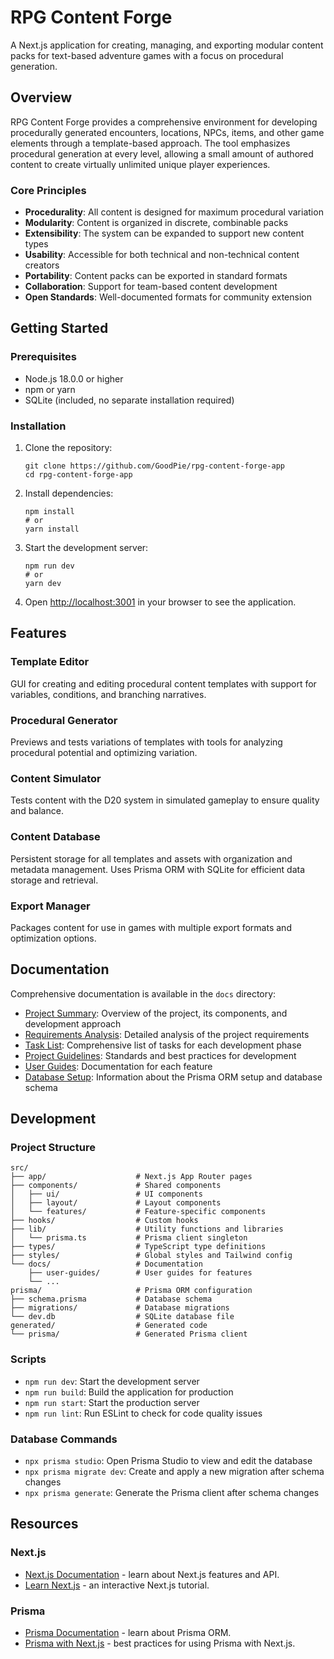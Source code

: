 # RPG Content Forge

A Next.js application for creating, managing, and exporting modular content packs for text-based adventure games with a focus on procedural generation.

## Overview

RPG Content Forge provides a comprehensive environment for developing procedurally generated encounters, locations, NPCs, items, and other game elements through a template-based approach. The tool emphasizes procedural generation at every level, allowing a small amount of authored content to create virtually unlimited unique player experiences.

### Core Principles

- **Procedurality**: All content is designed for maximum procedural variation
- **Modularity**: Content is organized in discrete, combinable packs
- **Extensibility**: The system can be expanded to support new content types
- **Usability**: Accessible for both technical and non-technical content creators
- **Portability**: Content packs can be exported in standard formats
- **Collaboration**: Support for team-based content development
- **Open Standards**: Well-documented formats for community extension

## Getting Started

### Prerequisites

- Node.js 18.0.0 or higher
- npm or yarn
- SQLite (included, no separate installation required)

### Installation

1. Clone the repository:
   ```
   git clone https://github.com/GoodPie/rpg-content-forge-app
   cd rpg-content-forge-app
   ```

2. Install dependencies:
   ```
   npm install
   # or
   yarn install
   ```

3. Start the development server:
   ```
   npm run dev
   # or
   yarn dev
   ```

4. Open [http://localhost:3001](http://localhost:3000) in your browser to see the application.

## Features

### Template Editor
GUI for creating and editing procedural content templates with support for variables, conditions, and branching narratives.

### Procedural Generator
Previews and tests variations of templates with tools for analyzing procedural potential and optimizing variation.

### Content Simulator
Tests content with the D20 system in simulated gameplay to ensure quality and balance.

### Content Database
Persistent storage for all templates and assets with organization and metadata management. Uses Prisma ORM with SQLite for efficient data storage and retrieval.

### Export Manager
Packages content for use in games with multiple export formats and optimization options.

## Documentation

Comprehensive documentation is available in the `docs` directory:

- [Project Summary](./docs/project-summary.md): Overview of the project, its components, and development approach
- [Requirements Analysis](./docs/requirements-analysis.md): Detailed analysis of the project requirements
- [Task List](./docs/task-list.md): Comprehensive list of tasks for each development phase
- [Project Guidelines](./docs/project-guidelines.md): Standards and best practices for development
- [User Guides](./docs/user-guides/): Documentation for each feature
- [Database Setup](./prisma/README.md): Information about the Prisma ORM setup and database schema

## Development

### Project Structure

```
src/
├── app/                    # Next.js App Router pages
├── components/             # Shared components
│   ├── ui/                 # UI components
│   ├── layout/             # Layout components
│   └── features/           # Feature-specific components
├── hooks/                  # Custom hooks
├── lib/                    # Utility functions and libraries
│   └── prisma.ts           # Prisma client singleton
├── types/                  # TypeScript type definitions
├── styles/                 # Global styles and Tailwind config
└── docs/                   # Documentation
    ├── user-guides/        # User guides for features
    └── ...
prisma/                     # Prisma ORM configuration
├── schema.prisma           # Database schema
├── migrations/             # Database migrations
└── dev.db                  # SQLite database file
generated/                  # Generated code
└── prisma/                 # Generated Prisma client
```

### Scripts

- `npm run dev`: Start the development server
- `npm run build`: Build the application for production
- `npm run start`: Start the production server
- `npm run lint`: Run ESLint to check for code quality issues

### Database Commands

- `npx prisma studio`: Open Prisma Studio to view and edit the database
- `npx prisma migrate dev`: Create and apply a new migration after schema changes
- `npx prisma generate`: Generate the Prisma client after schema changes

## Resources

### Next.js
- [Next.js Documentation](https://nextjs.org/docs) - learn about Next.js features and API.
- [Learn Next.js](https://nextjs.org/learn) - an interactive Next.js tutorial.

### Prisma
- [Prisma Documentation](https://www.prisma.io/docs) - learn about Prisma ORM.
- [Prisma with Next.js](https://www.prisma.io/nextjs) - best practices for using Prisma with Next.js.
